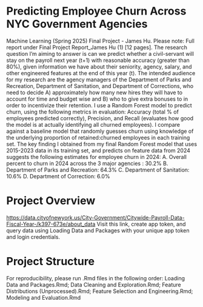 # Predicting Employee Churn Across NYC Government Agencies
 Machine Learning (Spring 2025) Final Project - James Hu.
Please note: Full report under Final Project Report_James Hu (1) [12 pages].
The research question I’m aiming to answer is can we predict whether a civil-servant will stay on the payroll next year (t+1) with reasonable accuracy (greater than 80%), given information we have about their seniority, agency, salary, and other engineered features at the end of this year (t). The intended audience for my research are the agency managers of the Department of Parks and Recreation, Department of Sanitation, and Department of Corrections, who need to decide A) approximately how many new hires they will have to account for time and budget wise and B) who to give extra bonuses to in order to incentivize their retention. I use a Random Forest model to predict churn, using the following metrics in evaluation: Accuracy (total % of employees predicted correctly), Precision, and Recall (evaluates how good the model is at actually identifying all churned employees). I compare against a baseline model that randomly guesses churn using knowledge of the underlying proportion of retained:churned employees in each training set. The key finding I obtained from my final Random Forest model that uses 2015-2023 data in its training set, and predicts on feature data from 2024 suggests the following estimates for employee churn in 2024:
A. Overall percent to churn in 2024 across the 3 major agencies : 30.2%
B. Department of Parks and Recreation: 64.3%
C. Department of Sanitation: 10.6%
D. Department of Correction: 6.0%

# Project Overview
https://data.cityofnewyork.us/City-Government/Citywide-Payroll-Data-Fiscal-Year-/k397-673e/about_data
Visit this link, create app token, and query data using Loading Data and Packages with your unique app token and login credentials.

# Project Structure
For reproducibility, please run .Rmd files in the following order:
Loading Data and Packages.Rmd;
Data Cleaning and Exploration.Rmd;
Feature Distributions (Unprocessed).Rmd;
Feature Selection and Engineering.Rmd;
Modeling and Evaluation.Rmd
